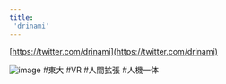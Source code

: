 ```yaml
---
title:
 'drinami'
---
```


[https://twitter.com/drinami](https://twitter.com/drinami)

![image](https://gyazo.com/7665a7f2d054c416b24b544d89aa11fc/thumb/1000)
#東大 #VR #人間拡張 #人機一体
